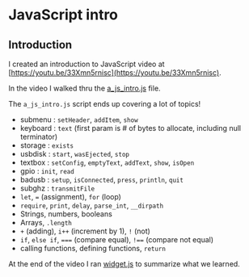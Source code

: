 # JavaScript intro

## Introduction
I created an introduction to JavaScript video at [https://youtu.be/33Xmn5rnisc](https://youtu.be/33Xmn5rnisc).

In the video I walked thru the [a_js_intro.js](./a_js_intro.js) file.

The `a_js_intro.js` script ends up covering a lot of topics!
- submenu : `setHeader`, `addItem`, `show`
- keyboard  : `text` (first param is # of bytes to allocate, including null terminator)
- storage : `exists`
- usbdisk : `start`, `wasEjected`, `stop`
- textbox : `setConfig`, `emptyText`, `addText`, `show`, `isOpen`
- gpio : `init`, `read`
- badusb : `setup`, `isConnected`, `press`, `println`, `quit`
- subghz : `transmitFile`
- `let`, `=` (assignment), `for` (loop)
- `require`, `print`, `delay`, `parse_int`, `__dirpath`
- Strings, numbers, booleans
- Arrays, `.length`
- `+` (adding), `i++` (increment by 1), `!`  (not)
- `if`, `else if`, `===` (compare equal), `!==` (compare not equal)
- calling functions, defining functions, `return`

At the end of the video I ran [widget.js](./widget.js) to summarize what we learned.